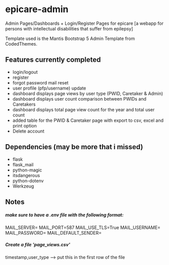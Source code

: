 # epicare-admin
Admin Pages/Dashboards + Login/Register Pages for epicare [a webapp for persons with intellectual disabilities that suffer from epilepsy]

Template used is the Mantis Bootstrap 5 Admin Template from CodedThemes.

## Features currently completed
- login/logout
- register
- forgot password mail reset
- user profile (pfp/username) update
- dashboard displays page views by user type (PWID, Caretaker & Admin)
- dashboard displays user count comparison between PWIDs and Caretakers
- dashboard displays total page view count for the year and total user count
- added table for the PWID & Caretaker page with export to csv, excel and print option
- Delete account

## Dependencies (may be more that i missed)
- flask
- flask_mail
- python-magic
- itsdangerous
- python-dotenv
- Werkzeug

## Notes
##### make sure to have a .env file with the following format:
MAIL_SERVER=
MAIL_PORT=587
MAIL_USE_TLS=True
MAIL_USERNAME=
MAIL_PASSWORD=
MAIL_DEFAULT_SENDER=

##### Create a file 'page_views.csv'
timestamp,user_type --> put this in the first row of the file
